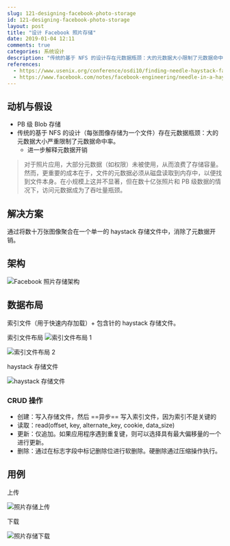 ```yaml
---
slug: 121-designing-facebook-photo-storage
id: 121-designing-facebook-photo-storage
layout: post
title: "设计 Facebook 照片存储"
date: 2019-01-04 12:11
comments: true
categories: 系统设计
description: "传统的基于 NFS 的设计存在元数据瓶颈：大的元数据大小限制了元数据命中率。Facebook 照片存储通过将数十万张图像聚合在一个单一的 haystack 存储文件中，消除了元数据。"
references:
  - https://www.usenix.org/conference/osdi10/finding-needle-haystack-facebooks-photo-storage
  - https://www.facebook.com/notes/facebook-engineering/needle-in-a-haystack-efficient-storage-of-billions-of-photos/76191543919
---
```


## 动机与假设

* PB 级 Blob 存储
* 传统的基于 NFS 的设计（每张图像存储为一个文件）存在元数据瓶颈：大的元数据大小严重限制了元数据命中率。
	* 进一步解释元数据开销

> 对于照片应用，大部分元数据（如权限）未被使用，从而浪费了存储容量。然而，更重要的成本在于，文件的元数据必须从磁盘读取到内存中，以便找到文件本身。在小规模上这并不显著，但在数十亿张照片和 PB 级数据的情况下，访问元数据成为了吞吐量瓶颈。



## 解决方案

通过将数十万张图像聚合在一个单一的 haystack 存储文件中，消除了元数据开销。



## 架构

![Facebook 照片存储架构](https://res.cloudinary.com/dohtidfqh/image/upload/v1546633724/web-guiguio/facebook-photo-storage-architecture.png)



## 数据布局

索引文件（用于快速内存加载）+ 包含针的 haystack 存储文件。

索引文件布局
![索引文件布局 1](https://res.cloudinary.com/dohtidfqh/image/upload/v1546633724/web-guiguio/facebook-photo-storage-index-file-1.jpg)


![索引文件布局 2](https://res.cloudinary.com/dohtidfqh/image/upload/v1546633724/web-guiguio/facebook-photo-storage-storage-file.jpg)


haystack 存储文件

![haystack 存储文件](https://res.cloudinary.com/dohtidfqh/image/upload/v1546633724/web-guiguio/facebook-photo-storage-storage-file.jpg)



### CRUD 操作

* 创建：写入存储文件，然后 ==异步== 写入索引文件，因为索引不是关键的
* 读取：read(offset, key, alternate_key, cookie, data_size)
* 更新：仅追加。如果应用程序遇到重复键，则可以选择具有最大偏移量的一个进行更新。
* 删除：通过在标志字段中标记删除位进行软删除。硬删除通过压缩操作执行。



## 用例

上传

![照片存储上传](https://res.cloudinary.com/dohtidfqh/image/upload/v1546633724/web-guiguio/facebook-photo-storage-upload.png)


下载

![照片存储下载](https://res.cloudinary.com/dohtidfqh/image/upload/v1546633724/web-guiguio/facebook-photo-storage-download.png)